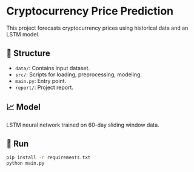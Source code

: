 # Cryptocurrency Price Prediction

This project forecasts cryptocurrency prices using historical data and an LSTM model.

## 📂 Structure
- `data/`: Contains input dataset.
- `src/`: Scripts for loading, preprocessing, modeling.
- `main.py`: Entry point.
- `report/`: Project report.

## 📈 Model
LSTM neural network trained on 60-day sliding window data.

## 🔧 Run
```bash
pip install -r requirements.txt
python main.py
